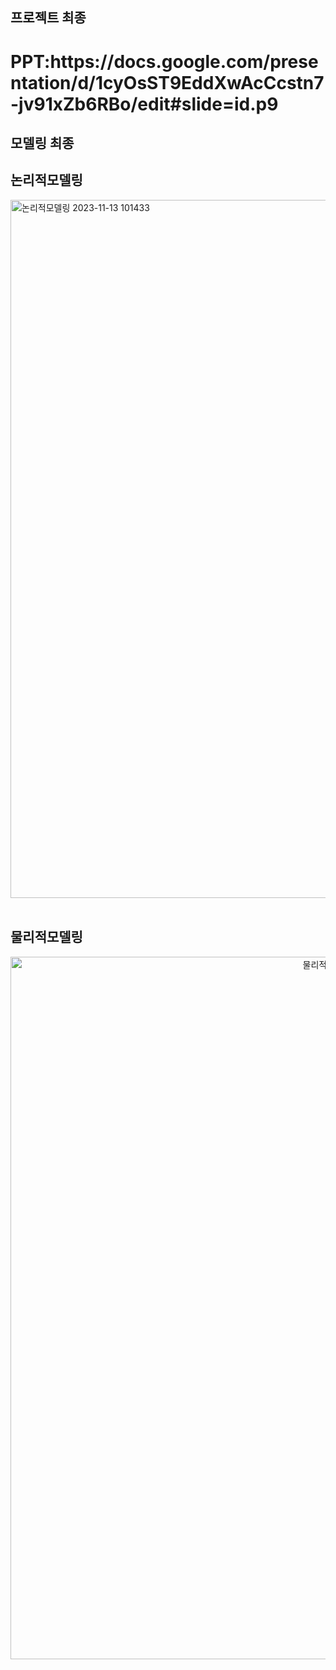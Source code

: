 <h2>프로젝트 최종 </h2>
<h1>PPT:https://docs.google.com/presentation/d/1cyOsST9EddXwAcCcstn7-jv91xZb6RBo/edit#slide=id.p9</h1>

<h2>모델링 최종 </h2>

<h2>논리적모델링</h2>

<img width="1117" alt="논리적모델링 2023-11-13 101433" src="https://github.com/MoonSooJeong/team6_v2sbm3c/assets/114398255/f2f313bc-8c20-460b-9b92-67198e8367b0">
</div>
<br><br>
<h2>물리적모델링</h2>
<div align="center">
<img width="1124" alt="물리적모델링 2023-11-13 101445"   src="https://github.com/MoonSooJeong/team6_v2sbm3c/assets/114398255/bf8987b3-2872-43c6-a942-8eabaceccf9e">
</div>
